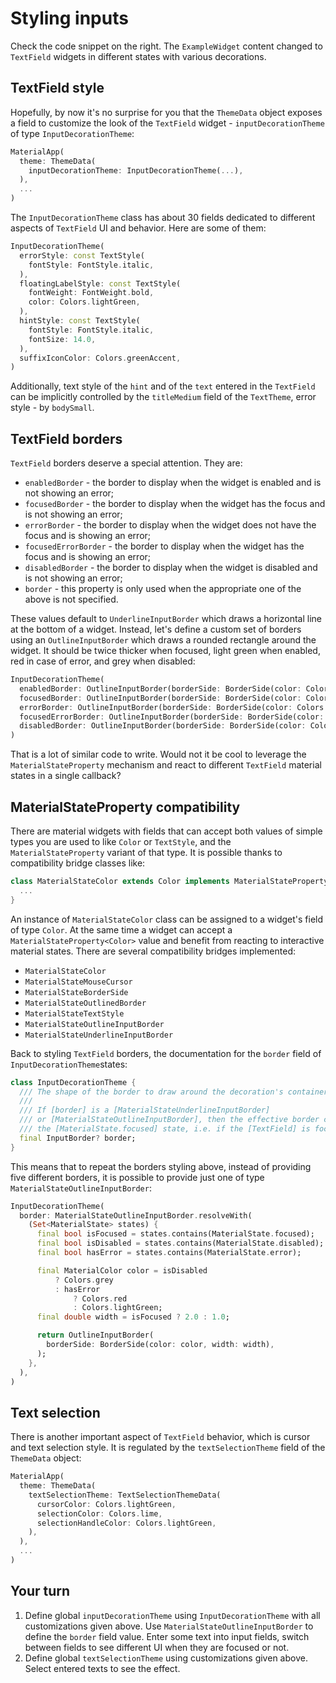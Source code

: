 # Styling inputs

Check the code snippet on the right. The `ExampleWidget` content changed to `TextField` widgets in different states with various decorations.

## TextField style

Hopefully, by now it's no surprise for you that the `ThemeData` object exposes a field to customize the look of the `TextField` widget - `inputDecorationTheme` of type `InputDecorationTheme`:

```dart
MaterialApp(
  theme: ThemeData(
    inputDecorationTheme: InputDecorationTheme(...),
  ),
  ...
)
```

The `InputDecorationTheme` class has about 30 fields dedicated to different aspects of `TextField` UI and behavior. Here are some of them:

```dart
InputDecorationTheme(
  errorStyle: const TextStyle(
    fontStyle: FontStyle.italic,
  ),
  floatingLabelStyle: const TextStyle(
    fontWeight: FontWeight.bold,
    color: Colors.lightGreen,
  ),
  hintStyle: const TextStyle(
    fontStyle: FontStyle.italic,
    fontSize: 14.0,
  ),
  suffixIconColor: Colors.greenAccent,
)
```

Additionally, text style of the `hint` and of the `text` entered in the `TextField` can be implicitly controlled by the `titleMedium` field of the `TextTheme`, error style - by `bodySmall`.

## TextField borders

`TextField` borders deserve a special attention. They are:

* `enabledBorder` - the border to display when the widget is enabled and is not showing an error;
* `focusedBorder` - the border to display when the widget has the focus and is not showing an error;
* `errorBorder` - the border to display when the widget does not have the focus and is showing an error;
* `focusedErrorBorder` - the border to display when the widget has the focus and is showing an error;
* `disabledBorder` - the border to display when the widget is disabled and is not showing an error;
* `border` - this property is only used when the appropriate one of the above is not specified.

These values default to `UnderlineInputBorder` which draws a horizontal line at the bottom of a widget. Instead, let's define a custom set of borders using an `OutlineInputBorder` which draws a rounded rectangle around the widget. It should be twice thicker when focused, light green when enabled, red in case of error, and grey when disabled:

```dart
InputDecorationTheme(
  enabledBorder: OutlineInputBorder(borderSide: BorderSide(color: Colors.lightGreen)),
  focusedBorder: OutlineInputBorder(borderSide: BorderSide(color: Colors.lightGreen, width: 2)),
  errorBorder: OutlineInputBorder(borderSide: BorderSide(color: Colors.red)),
  focusedErrorBorder: OutlineInputBorder(borderSide: BorderSide(color: Colors.red, width: 2)),
  disabledBorder: OutlineInputBorder(borderSide: BorderSide(color: Colors.grey)),
)
```

That is a lot of similar code to write. Would not it be cool to leverage the `MaterialStateProperty` mechanism and react to different `TextField` material states in a single callback?

## MaterialStateProperty compatibility

There are material widgets with fields that can accept both values of simple types you are used to like `Color` or `TextStyle`, and the `MaterialStateProperty` variant of that type. It is possible thanks to compatibility bridge classes like:

```dart
class MaterialStateColor extends Color implements MaterialStateProperty<Color> {
  ...
}
```

An instance of `MaterialStateColor` class can be assigned to a widget's field of type `Color`. At the same time a widget can accept a `MaterialStateProperty<Color>` value and benefit from reacting to interactive material states. There are several compatibility bridges implemented:

* `MaterialStateColor`
* `MaterialStateMouseCursor`
* `MaterialStateBorderSide`
* `MaterialStateOutlinedBorder`
* `MaterialStateTextStyle`
* `MaterialStateOutlineInputBorder`
* `MaterialStateUnderlineInputBorder`

Back to styling `TextField` borders, the documentation for the `border` field of `InputDecorationTheme`states: 

```dart
class InputDecorationTheme {
  /// The shape of the border to draw around the decoration's container.
  ///
  /// If [border] is a [MaterialStateUnderlineInputBorder]
  /// or [MaterialStateOutlineInputBorder], then the effective border can depend on
  /// the [MaterialState.focused] state, i.e. if the [TextField] is focused or not.
  final InputBorder? border;
}
```

This means that to repeat the borders styling above, instead of providing five different borders, it is possible to provide just one of type `MaterialStateOutlineInputBorder`:

```dart
InputDecorationTheme(
  border: MaterialStateOutlineInputBorder.resolveWith(
    (Set<MaterialState> states) {
      final bool isFocused = states.contains(MaterialState.focused);
      final bool isDisabled = states.contains(MaterialState.disabled);
      final bool hasError = states.contains(MaterialState.error);

      final MaterialColor color = isDisabled
          ? Colors.grey
          : hasError
              ? Colors.red
              : Colors.lightGreen;
      final double width = isFocused ? 2.0 : 1.0;

      return OutlineInputBorder(
        borderSide: BorderSide(color: color, width: width),
      );
    },
  ),
)
```

## Text selection

There is another important aspect of `TextField` behavior, which is cursor and text selection style. It is regulated by the `textSelectionTheme` field of the `ThemeData` object:

```dart
MaterialApp(
  theme: ThemeData(
    textSelectionTheme: TextSelectionThemeData(
      cursorColor: Colors.lightGreen,
      selectionColor: Colors.lime,
      selectionHandleColor: Colors.lightGreen,
    ),
  ),
  ...
)
```

## Your turn

1. Define global `inputDecorationTheme` using `InputDecorationTheme` with all customizations given above. Use `MaterialStateOutlineInputBorder` to define the `border` field value. Enter some text into input fields, switch between fields to see different UI when they are focused or not.
2. Define global `textSelectionTheme` using customizations given above. Select entered texts to see the effect.
